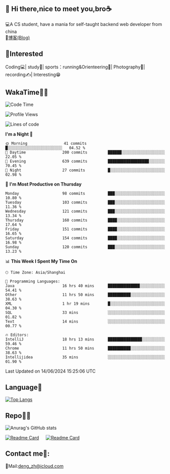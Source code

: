 👋 Hi there,nice to meet you,bro☕
---
💻A CS student, have a mania for self-taught backend web developer from china   
📌[博客(Blog)](https://github.com/HealUP/MyBlog)

 <!-- waka-box start -->
 <!-- waka-box end -->
 
🧲**Interested**
--
Coding💻| study📖| sports：running&Orienteering🏃‍| Photography📸| recording✍️| Interesting😁

WakaTime👨‍💻
---
<!--START_SECTION:waka-->
![Code Time](http://img.shields.io/badge/Code%20Time-1%2C297%20hrs%201%20min-blue)

![Profile Views](http://img.shields.io/badge/Profile%20Views-0-blue)

![Lines of code](https://img.shields.io/badge/From%20Hello%20World%20I%27ve%20Written-205.0%20thousand%20lines%20of%20code-blue)

**I'm a Night 🦉** 

```text
🌞 Morning                41 commits          █░░░░░░░░░░░░░░░░░░░░░░░░   04.52 % 
🌆 Daytime                200 commits         ██████░░░░░░░░░░░░░░░░░░░   22.05 % 
🌃 Evening                639 commits         ██████████████████░░░░░░░   70.45 % 
🌙 Night                  27 commits          █░░░░░░░░░░░░░░░░░░░░░░░░   02.98 % 
```
📅 **I'm Most Productive on Thursday** 

```text
Monday                   98 commits          ███░░░░░░░░░░░░░░░░░░░░░░   10.80 % 
Tuesday                  103 commits         ███░░░░░░░░░░░░░░░░░░░░░░   11.36 % 
Wednesday                121 commits         ███░░░░░░░░░░░░░░░░░░░░░░   13.34 % 
Thursday                 160 commits         ████░░░░░░░░░░░░░░░░░░░░░   17.64 % 
Friday                   151 commits         ████░░░░░░░░░░░░░░░░░░░░░   16.65 % 
Saturday                 154 commits         ████░░░░░░░░░░░░░░░░░░░░░   16.98 % 
Sunday                   120 commits         ███░░░░░░░░░░░░░░░░░░░░░░   13.23 % 
```


📊 **This Week I Spent My Time On** 

```text
🕑︎ Time Zone: Asia/Shanghai

💬 Programming Languages: 
Java                     16 hrs 40 mins      ██████████████░░░░░░░░░░░   54.41 % 
Other                    11 hrs 50 mins      ██████████░░░░░░░░░░░░░░░   38.63 % 
XML                      1 hr 19 mins        █░░░░░░░░░░░░░░░░░░░░░░░░   04.30 % 
SQL                      33 mins             ░░░░░░░░░░░░░░░░░░░░░░░░░   01.82 % 
Text                     14 mins             ░░░░░░░░░░░░░░░░░░░░░░░░░   00.77 % 

🔥 Editors: 
IntelliJ                 18 hrs 13 mins      ███████████████░░░░░░░░░░   59.46 % 
Chrome                   11 hrs 50 mins      ██████████░░░░░░░░░░░░░░░   38.63 % 
Intellijidea             35 mins             ░░░░░░░░░░░░░░░░░░░░░░░░░   01.90 % 
```


 Last Updated on 14/06/2024 15:25:06 UTC
<!--END_SECTION:waka-->

Language🚀
---
[![Top Langs](https://github-readme-stats.vercel.app/api/top-langs/?username=HealUP&layout=compact&hide_border=true)](https://github.com/HealUP)

Repo🧑‍💻
---
![Anurag's GitHub stats](https://github-readme-stats.vercel.app/api?username=HealUP&count_private=true&show_icons=true&theme=gruvbox&hide_border=true) 

[![Readme Card](https://github-readme-stats.vercel.app/api/pin/?username=HealUP&repo=InternetEy&theme=transparent)](https://github.com/HealUP/InternetEy) &emsp;
[![Readme Card](https://github-readme-stats.vercel.app/api/pin/?username=HealUP&repo=CampusExperience&theme=transparent)](https://github.com/HealUP/CampusExperience)


Contact me📱:
---
📮Mail:deng_zh@icloud.com  
